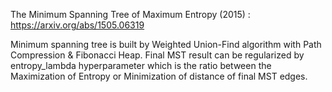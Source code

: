 The Minimum Spanning Tree of Maximum Entropy (2015) : https://arxiv.org/abs/1505.06319

Minimum spanning tree is built by Weighted Union-Find algorithm with Path Compression & Fibonacci Heap.
Final MST result can be regularized by entropy_lambda hyperparameter which is the ratio between the Maximization of Entropy or Minimization of distance of final MST edges.
